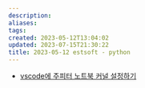 ```yaml
---
description:
aliases: 
tags: 
created: 2023-05-12T13:04:02
updated: 2023-07-15T21:30:22
title: 2023-05-12 estsoft - python
---
```


- [vscode에 주피터 노트북 커널 설정하기](https://devinschumacher.com/how-to-setup-jupyter-notebook-virtual-environment-vs-code-kernels/)
